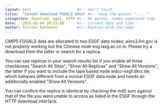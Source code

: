 ```yaml
---
layout: post                     #<-- don't touch
title:  "Cannot download FGOALS data" #<-- keep the quotes " ... "
categories: download, wget, HTTP #<-- No quotes, comma separated tags
date:   2015-05-04 20:15:00      #<-- current date and time
author: Torsten Rathmann         #<-- Replace with the name
---
```


CMIP5 FGOALS data are allocated to two ESGF data nodes: aims3.llnl.gov is not properly working but the Chinese node esg.lasg.ac.cn is. Please try a download from the latter or search for a replica.

You can see replicas in your search results list if you enable all three checkboxes "Search All Sites", "Show All Replicas" and "Show All Versions", the latter if you want to include the tape based node wdcc-esgf.dkrz.de, which behaves different from a normal ESGF data node and needs an additionally enabled "Show All Versions".

You can confirm the replica is identical by checking the md5 sum against that of the file you were unable to access as listed in the ESGF through the HTTP download interface.


